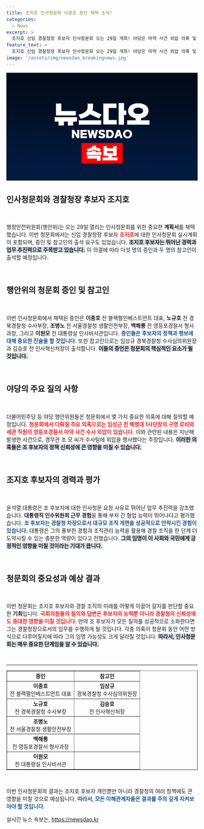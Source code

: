 ```yaml
---
title: 조지호 인사청문회 이종호 증인 채택 소식!
categories:
  - News
excerpt: >
  조지호 신임 경찰청장 후보자 인사청문회 오는 29일 개최! 야당은 마약 사건 외압 의혹 및 구명 로비 문제 집중 질의 예고. 증인 출석도 눈길!
feature_text: >
  조지호 신임 경찰청장 후보자 인사청문회 오는 29일 개최! 야당은 마약 사건 외압 의혹 및 구명 로비 문제 집중 질의 예고. 증인 출석도 눈길!
image: '/assets/img/newsdao_breakingnews.jpg'
---
```


<p><img src="/assets/img/newsdao_breakingnews.jpg" alt="koreaapp 속보" /></p>

<h2 data-ke-size="size26">인사청문회와 경찰청장 후보자 조지호</h2>

<p data-ke-size="size16">&nbsp;</p>

<p>행정안전위원회(행안위)는 오는 29일 열리는 인사청문회를 위한 중요한 <b>계획서</b>를 채택했습니다. 이번 청문회에서는 신임 경찰청장 후보자 <b><span style="color: #ee2323;">조지호</span></b>에 대한 인사청문회 실시계획이 포함되며, 증인 및 참고인의 출석 요구도 있었습니다. <b><span style="background-color: #21538527;">조지호 후보자는 뛰어난 경력과 업무 추진력으로 주목받고 있습니다.</span></b> 이 의결에 따라 다섯 명의 증인과 두 명의 참고인이 출석할 예정입니다.</p>

<p><br></p>

<h2 data-ke-size="size26">행안위의 청문회 증인 및 참고인</h2>

<p data-ke-size="size16">&nbsp;</p>

<p>이번 인사청문회에서 채택된 증인은 <b>이종호</b> 전 블랙펄인베스트먼트 대표, <b>노규호</b> 전 경북경찰청 수사부장, <b>조병노</b> 전 서울경찰청 생활안전부장, <b>백해룡</b> 전 영등포경찰서 형사과장, 그리고 <b>이원모</b> 전 대통령실 인사비서관입니다. <b><span style="color: #1a5490;">증인들은 후보자의 정책과 행보에 대해 중요한 진술을 할 것입니다.</span></b> 또한 참고인으로는 임상규 경북경찰청 수사심의위원장과 김승호 전 인사혁신처장이 출석합니다. <b><span style="background-color: #21538527;">이들의 증언은 청문회의 핵심적인 요소가 될 것입니다.</span></b></p>

<p><br></p>

<h2 data-ke-size="size26">야당의 주요 질의 사항</h2>

<p data-ke-size="size16">&nbsp;</p>

<p>더불어민주당 등 야당 행안위원들은 청문회에서 몇 가지 중요한 의혹에 대해 질의할 예정입니다. <b><span style="color: #ee2323;">청문회에서 다뤄질 주요 의혹으로는 임성근 전 해병대 1사단장의 구명 로비와 세관 직원의 영등포경찰서 마약 사건 수사 외압이 있습니다.</span></b> 이와 관련된 내용은 지난해 발생한 사건으로, 경무관 조 모 씨가 수사팀에 외압을 행사했다는 주장입니다. <b><span style="background-color: #21538527;">이러한 의혹들은 조 후보자의 정책 신뢰성에 큰 영향을 미칠 수 있습니다.</span></b></p>

<p><br></p>

<h2 data-ke-size="size26">조지호 후보자의 경력과 평가</h2>

<p data-ke-size="size16">&nbsp;</p>

<p>윤석열 대통령은 조 후보자에 대한 인사청문 요청 사유로 뛰어난 업무 추진력을 강조했습니다. <b>대통령직 인수위원회 근무 경험</b>을 통해 부처 간 협업 능력이 뛰어나다고 평가했습니다. <b><span style="color: #1a5490;">조 후보자는 경찰청 차장으로서 대규모 조직 개편을 성공적으로 안착시킨 경험이 있습니다.</span></b> 대통령은 그의 풍부한 경험과 조직관리 능력을 활용해 경찰 조직을 한 단계 더 도약시킬 수 있는 충분한 역량이 있다고 전했습니다. <b><span style="background-color: #21538527;">그의 임명이 이 사회와 국민에게 긍정적인 영향을 미칠 것이라는 기대가 큽니다.</span></b></p>

<p><br></p>

<h2 data-ke-size="size26">청문회의 중요성과 예상 결과</h2>

<p data-ke-size="size16">&nbsp;</p>

<p>이번 청문회는 조지호 후보자와 경찰 조직의 미래를 어떻게 이끌어 갈지를 판단할 중요한 <b>기회</b>입니다. <b><span style="color: #ee2323;">국회의원들의 질의와 답변은 후보자의 능력뿐 아니라 경찰청의 신뢰성에도 중대한 영향을 미칠 것입니다.</span></b> 만약 조 후보자가 모든 질의를 성공적으로 소화한다면 그는 경찰청장으로서의 임무를 수행하게 될 것입니다. 각종 의혹이 청문회 동안 어떤 방식으로 다루어질지에 따라 그의 임명 가능성도 크게 달라질 것입니다. <b><span style="background-color: #21538527;">따라서, 인사청문회는 매우 중요한 단계임을 알 수 있습니다.</span></b></p>

<p><br></p>

<hr>

<table style="width: 100%; border-collapse: collapse;" border="1">
    <tbody>
        <tr>
            <td style="text-align: center; height: 17px;"><b>증인</b></td>
            <td style="text-align: center; height: 17px;"><b>참고인</b></td>
        </tr>
        <tr>
            <td style="text-align: center; height: 17px;"><b>이종호</b><br>전 블랙펄인베스트먼트 대표</td>
            <td style="text-align: center; height: 17px;"><b>임상규</b><br>경북경찰청 수사심의위원장</td>
        </tr>
        <tr>
            <td style="text-align: center; height: 17px;"><b>노규호</b><br>전 경북경찰청 수사부장</td>
            <td style="text-align: center; height: 17px;"><b>김승호</b><br>전 인사혁신처장</td>
        </tr>
        <tr>
            <td style="text-align: center; height: 17px;"><b>조병노</b><br>전 서울경찰청 생활안전부장</td>
            <td style="text-align: center; height: 17px;"></td>
        </tr>
        <tr>
            <td style="text-align: center; height: 17px;"><b>백해룡</b><br>전 영등포경찰서 형사과장</td>
            <td style="text-align: center; height: 17px;"></td>
        </tr>
        <tr>
            <td style="text-align: center; height: 17px;"><b>이원모</b><br>전 대통령실 인사비서관</td>
            <td style="text-align: center; height: 17px;"></td>
        </tr>
    </tbody>
</table>

<p data-ke-size="size16">&nbsp;</p>

<p>이번 인사청문회의 결과는 조지호 후보자 개인뿐만 아니라 경찰청의 여러 정책에도 큰 영향을 미칠 것으로 예상됩니다. <b><span style="color: #1a5490;">따라서, 모든 이해관계자들은 결과를 주의 깊게 지켜보아야 할 것입니다.</span></b></p>
실시간 뉴스 속보는, <a href="https://newsdao.kr" rel="dofollow">https://newsdao.kr</a>


